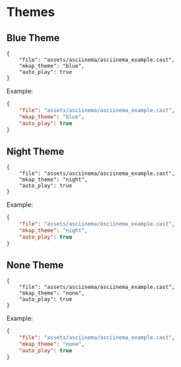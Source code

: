 # Themes

## Blue Theme

```asciinema-player
{
    "file": "assets/asciinema/asciinema_example.cast",
    "mkap_theme": "blue",
    "auto_play": true
}
```

Example:

```json
{
    "file": "assets/asciinema/asciinema_example.cast",
    "mkap_theme": "blue",
    "auto_play": true
}
```

## Night Theme

```asciinema-player
{
    "file": "assets/asciinema/asciinema_example.cast",
    "mkap_theme": "night",
    "auto_play": true
}
```

Example:

```json
{
    "file": "assets/asciinema/asciinema_example.cast",
    "mkap_theme": "night",
    "auto_play": true
}
```

## None Theme

```asciinema-player
{
    "file": "assets/asciinema/asciinema_example.cast",
    "mkap_theme": "none",
    "auto_play": true
}
```

Example:

```json
{
    "file": "assets/asciinema/asciinema_example.cast",
    "mkap_theme": "none",
    "auto_play": true
}
```

